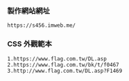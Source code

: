 ### 製作網站網址
```
https://s456.imweb.me/
```

### CSS 外觀範本
```
1.https://www.flag.com.tw/DL.asp
2.https://www.flag.com.tw/bk/t/f0467
3.http://www.flag.com.tw/DL.asp?F1469
```
